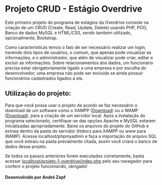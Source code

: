 # Projeto CRUD - Estágio Overdrive
 <p>Este primeiro projeto do programa de estágios da Overdrive consiste na criação de um CRUD (Create, Read, Update, Delete) usando PHP, POO, Banco de dados MySQL e HTML/CSS, sendo também utilizado, opcionalmente, Bootstrap.</p>
 <p>Como características temos o fato de ser necessário realizar um login, havendo dois tipos de usuários, o comum, que apenas pode visualizar as informações, e o administrador, que além de visualizar pode criar, editar e excluir as informações. Sobre relacionamentos dos dados, um funcionário precisa estar obrigatoriamente ligado a uma empresa e por escolha do desenvolvedor, uma empresa não pode ser excluida se ainda possuir funcionários cadastrados ligados a ela.</p>
<h2>Utilização do projeto:</h2>
<p>Para que você possa usar o projeto de acordo se faz necessário o download de um software como o XAMPP (<a href="https://www.apachefriends.org/pt_br/index.html">Download</a>) ou o WAMP (<a href="https://www.wampserver.com/en/">Download</a>), para a criação de um servidor local. Após a instalação do programa selecionado, certifique-se das opções Apache e MySQL estarem inicializadas apropriadamente. Baixe os arquivos do projeto do GitHub e extraia dentro da pasta do servidor (htdocs para XAMPP ou www para WAMP). Acesse localhost/phpmyadmin e faça a importação do arquivo SQL que você extraiu na pasta previamente citada, assim você criará o banco de dados desse projeto.</p>
<p>Se todos os passos anteriores forem executados corretamente, basta acessar <a href="http://localhost/projeto-1-overdrive/index.php">localhost/projeto-1-overdrive/index.php</a> pelo seu navegador para conferir o projeto funcionando, obrigado!</p>

<h4>Desenvolvido por André Zepf</h4>
